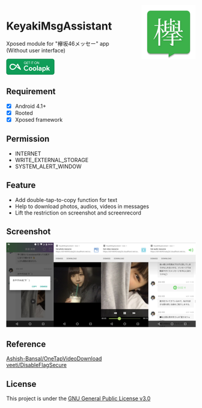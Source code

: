 <img src="/app/src/main/res/mipmap-xxxhdpi/ic_launcher.png" alt="logo" width="144" height="144" align="right" />

# KeyakiMsgAssistant
Xposed module for "欅坂46メッセー" app  
(Without user interface)

<a href="https://www.coolapk.com/apk/com.nondanee.keyakimsgassistant"><img alt="Get it on Coolapk" src="./coolapk-badge.png" height=42px /></a>

## Requirement
- [x] Android 4.1+
- [x] Rooted
- [x] Xposed framework

## Permission
- INTERNET
- WRITE_EXTERNAL_STORAGE
- SYSTEM_ALERT_WINDOW

## Feature
- Add double-tap-to-copy function for text
- Help to download photos, audios, videos in messages
- Lift the restriction on screenshot and screenrecord

## Screenshot
<img alt="text" src="screenshots/text.jpg" width="25%"/><img alt="photo" src="screenshots/photo.jpg" width="25%"/><img alt="video" src="screenshots/video.jpg" width="25%"/><img alt="audio" src="screenshots/audio.jpg" width="25%"/>

## Reference

[Ashish-Bansal/OneTapVideoDownload](https://github.com/Ashish-Bansal/OneTapVideoDownload)  
[veeti/DisableFlagSecure](https://github.com/veeti/DisableFlagSecure)

## License

This project is under the [GNU General Public License v3.0](https://www.gnu.org/licenses/gpl-3.0.en.html)